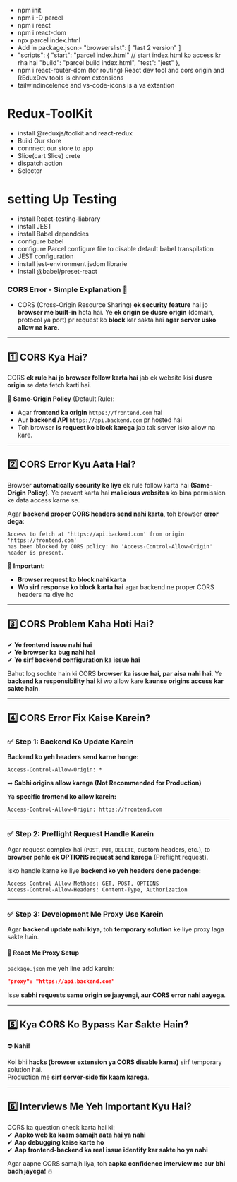 - npm init
- npm i -D parcel
- npm i react
- npm i react-dom
- npx parcel index.html
- Add in package.json:- "browserslist": [
  "last 2 version"
  ]
- "scripts": {
  "start": "parcel index.html" // start index.html ko access kr rha hai
  "build": "parcel build index.html",
  "test": "jest"
  },
- npm i react-router-dom (for routing)
  React dev tool and cors origin and REduxDev tools is chrom extensions
- tailwindincelence and vs-code-icons is a vs extantion

# Redux-ToolKit

- install @reduxjs/toolkit and react-redux
- Build Our store
- connnect our store to app
- Slice(cart Slice) crete
- dispatch action
- Selector

# setting Up Testing

- install React-testing-liabrary
- install JEST
- install Babel dependcies
- configure babel
- configure Parcel configure file to disable default babel transpilation
- JEST configuration
- install jest-environment jsdom librarie
- Install @babel/preset-react

### **CORS Error - Simple Explanation** 🚀

- CORS (Cross-Origin Resource Sharing) **ek security feature** hai jo **browser me built-in** hota hai. Ye **ek origin se dusre origin** (domain, protocol ya port) pr request ko **block** kar sakta hai **agar server usko allow na kare**.

---

## **1️⃣ CORS Kya Hai?**

CORS **ek rule hai jo browser follow karta hai** jab ek website kisi **dusre origin** se data fetch karti hai.

🛑 **Same-Origin Policy** (Default Rule):

- Agar **frontend ka origin** `https://frontend.com` hai
- Aur **backend API** `https://api.backend.com` pr hosted hai
- Toh browser **is request ko block karega** jab tak server isko allow na kare.

---

## **2️⃣ CORS Error Kyu Aata Hai?**

Browser **automatically security ke liye** ek rule follow karta hai **(Same-Origin Policy)**. Ye prevent karta hai **malicious websites** ko bina permission ke data access karne se.

Agar **backend proper CORS headers send nahi karta**, toh browser **error dega**:

```plaintext
Access to fetch at 'https://api.backend.com' from origin 'https://frontend.com'
has been blocked by CORS policy: No 'Access-Control-Allow-Origin' header is present.
```

🚨 **Important:**

- **Browser request ko block nahi karta**
- **Wo sirf response ko block karta hai** agar backend ne proper CORS headers na diye ho

---

## **3️⃣ CORS Problem Kaha Hoti Hai?**

✔ **Ye frontend issue nahi hai**  
✔ **Ye browser ka bug nahi hai**  
✔ **Ye sirf backend configuration ka issue hai**

Bahut log sochte hain ki CORS **browser ka issue hai, par aisa nahi hai**. Ye **backend ka responsibility hai** ki wo allow kare **kaunse origins access kar sakte hain**.

---

## **4️⃣ CORS Error Fix Kaise Karein?**

### **✅ Step 1: Backend Ko Update Karein**

**Backend ko yeh headers send karne honge:**

```plaintext
Access-Control-Allow-Origin: *
```

➡ **Sabhi origins allow karega (Not Recommended for Production)**

Ya **specific frontend ko allow karein:**

```plaintext
Access-Control-Allow-Origin: https://frontend.com
```

---

### **✅ Step 2: Preflight Request Handle Karein**

Agar request complex hai (`POST`, `PUT`, `DELETE`, custom headers, etc.), to **browser pehle ek OPTIONS request send karega** (Preflight request).

Isko handle karne ke liye **backend ko yeh headers dene padenge:**

```plaintext
Access-Control-Allow-Methods: GET, POST, OPTIONS
Access-Control-Allow-Headers: Content-Type, Authorization
```

---

### **✅ Step 3: Development Me Proxy Use Karein**

Agar **backend update nahi kiya**, toh **temporary solution** ke liye proxy laga sakte hain.

#### 🔹 **React Me Proxy Setup**

`package.json` me yeh line add karein:

```json
"proxy": "https://api.backend.com"
```

Isse **sabhi requests same origin se jaayengi, aur CORS error nahi aayega**.

---

## **5️⃣ Kya CORS Ko Bypass Kar Sakte Hain?**

⛔ **Nahi!**

Koi bhi **hacks (browser extension ya CORS disable karna)** sirf temporary solution hai.  
Production me **sirf server-side fix kaam karega**.

---

## **6️⃣ Interviews Me Yeh Important Kyu Hai?**

CORS ka question check karta hai ki:  
✔ **Aapko web ka kaam samajh aata hai ya nahi**  
✔ **Aap debugging kaise karte ho**  
✔ **Aap frontend-backend ka real issue identify kar sakte ho ya nahi**

Agar aapne CORS samajh liya, toh **aapka confidence interview me aur bhi badh jayega!** 🔥

